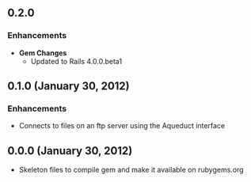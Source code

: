 ## 0.2.0

### Enhancements
- **Gem Changes**
  - Updated to Rails 4.0.0.beta1

## 0.1.0 (January 30, 2012)

### Enhancements
- Connects to files on an ftp server using the Aqueduct interface

## 0.0.0 (January 30, 2012)
- Skeleton files to compile gem and make it available on rubygems.org
